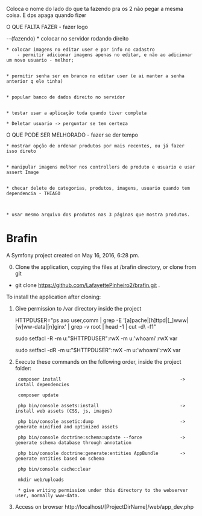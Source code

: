 
Coloca o nome do lado do que ta fazendo pra os 2 não pegar a mesma coisa. E dps apaga quando fizer

O QUE FALTA FAZER - fazer logo



  --(fazendo)  * colocar no servidor rodando direito


    * colocar imagens no editar user e por info no cadastro
        - permitir adicionar imagens apenas no editar, e não ao adicionar um novo usuario - melhor;


    * permitir senha ser em branco no editar user (e ai manter a senha anterior q ele tinha)


    * popular banco de dados direito no servidor


    * testar usar a aplicação toda quando tiver completa

    * Deletar usuario -> perguntar se tem certeza


O QUE PODE SER MELHORADO - fazer se der tempo


    * mostrar opção de ordenar produtos por mais recentes, ou já fazer isso direto


    * manipular imagens melhor nos controllers de produto e usuario e usar assert Image


    * checar delete de categorias, produtos, imagens, usuario quando tem dependencia - THIAGO



    * usar mesmo arquivo dos produtos nas 3 páginas que mostra produtos.



Brafin
======

A Symfony project created on May 16, 2016, 6:28 pm.


0) Clone the application, copying the files at /brafin directory, or clone from git 

 - git clone https://github.com/LafayettePinheiro2/brafin.git .

To install the application after cloning:


1) Give permission to /var directory inside the project

    HTTPDUSER="ps axo user,comm | grep -E '[a]pache|[h]ttpd|[_]www|[w]ww-data|[n]ginx' | grep -v root | head -1 | cut -d\  -f1"

    sudo setfacl -R -m u:"$HTTPDUSER":rwX -m u:'whoami':rwX var

    sudo setfacl -dR -m u:"$HTTPDUSER":rwX -m u:'whoami':rwX var

2) Execute these commands on the following order, inside the project folder:

        composer install                                            -> install dependencies
        
        composer update         
        
        php bin/console assets:install                              -> install web assets (CSS, js, images)
        
        php bin/console assetic:dump                                -> generate minified and optimized assets
        
        php bin/console doctrine:schema:update --force              -> generate schema database through annotation
        
        php bin/console doctrine:generate:entities AppBundle        -> generate entities based on schema
        
        php bin/console cache:clear
        
        mkdir web/uploads 
        
        * give writing permission under this directory to the webserver user, normally www-data.


3) Access on browser http://localhost/[ProjectDirName]/web/app_dev.php
